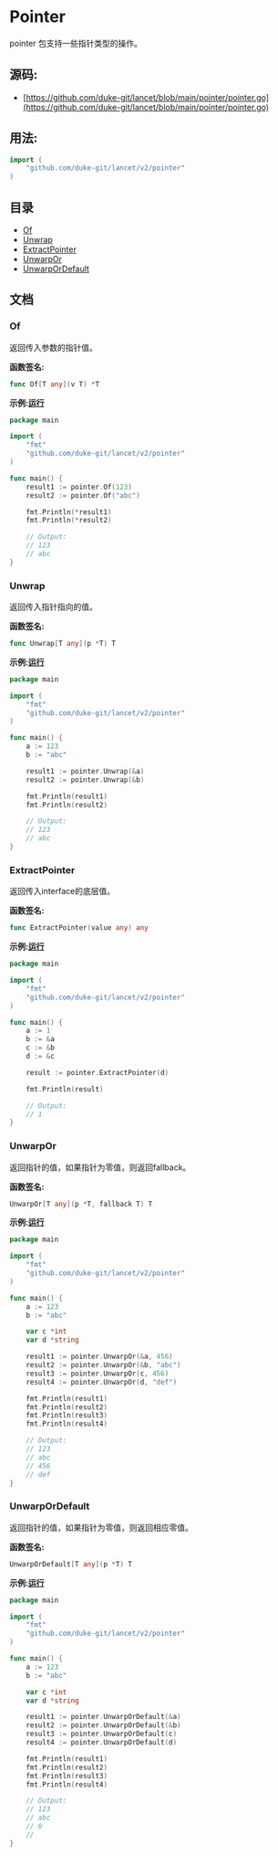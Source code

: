 # Pointer

pointer 包支持一些指针类型的操作。

<div STYLE="page-break-after: always;"></div>

## 源码:

-   [https://github.com/duke-git/lancet/blob/main/pointer/pointer.go](https://github.com/duke-git/lancet/blob/main/pointer/pointer.go)

<div STYLE="page-break-after: always;"></div>

## 用法:

```go
import (
    "github.com/duke-git/lancet/v2/pointer"
)
```

<div STYLE="page-break-after: always;"></div>

## 目录

-   [Of](#Of)
-   [Unwrap](#Unwrap)
-   [ExtractPointer](#ExtractPointer)
-   [UnwarpOr](#UnwarpOr)
-   [UnwarpOrDefault](#UnwarpOrDefault)

<div STYLE="page-break-after: always;"></div>

<link rel="stylesheet" type="text/css" href="/styles/api_doc.css">

## 文档

### <span id="Of">Of</span>

<p>返回传入参数的指针值。</p>

<b>函数签名:</b>

```go
func Of[T any](v T) *T
```

<b>示例:<span class="run-container">[运行](https://go.dev/play/p/HFd70x4DrMj)</span></b>

```go
package main

import (
    "fmt"
    "github.com/duke-git/lancet/v2/pointer"
)

func main() {
    result1 := pointer.Of(123)
    result2 := pointer.Of("abc")

    fmt.Println(*result1)
    fmt.Println(*result2)

    // Output:
    // 123
    // abc
}
```

### <span id="Unwrap">Unwrap</span>

<p>返回传入指针指向的值。</p>

<b>函数签名:</b>

```go
func Unwrap[T any](p *T) T
```

<b>示例:<span class="run-container">[运行](https://go.dev/play/p/cgeu3g7cjWb)</span></b>

```go
package main

import (
    "fmt"
    "github.com/duke-git/lancet/v2/pointer"
)

func main() {
    a := 123
    b := "abc"

    result1 := pointer.Unwrap(&a)
    result2 := pointer.Unwrap(&b)

    fmt.Println(result1)
    fmt.Println(result2)

    // Output:
    // 123
    // abc
}
```

### <span id="ExtractPointer">ExtractPointer</span>

<p>返回传入interface的底层值。</p>

<b>函数签名:</b>

```go
func ExtractPointer(value any) any
```

<b>示例:<span class="run-container">[运行](https://go.dev/play/p/D7HFjeWU2ZP)</span></b>

```go
package main

import (
    "fmt"
    "github.com/duke-git/lancet/v2/pointer"
)

func main() {
    a := 1
    b := &a
    c := &b
    d := &c

    result := pointer.ExtractPointer(d)

    fmt.Println(result)

    // Output:
    // 1
}
```

### <span id="UnwarpOr">UnwarpOr</span>

<p>返回指针的值，如果指针为零值，则返回fallback。</p>

<b>函数签名:</b>

```go
UnwarpOr[T any](p *T, fallback T) T
```

<b>示例:<span class="run-container">[运行](https://go.dev/play/p/mmNaLC38W8C)</span></b>

```go
package main

import (
    "fmt"
    "github.com/duke-git/lancet/v2/pointer"
)

func main() {
	a := 123
	b := "abc"

	var c *int
	var d *string

	result1 := pointer.UnwarpOr(&a, 456)
	result2 := pointer.UnwarpOr(&b, "abc")
	result3 := pointer.UnwarpOr(c, 456)
	result4 := pointer.UnwarpOr(d, "def")

	fmt.Println(result1)
	fmt.Println(result2)
	fmt.Println(result3)
	fmt.Println(result4)

	// Output:
	// 123
	// abc
	// 456
	// def
}
```

### <span id="UnwarpOrDefault">UnwarpOrDefault</span>

<p>返回指针的值，如果指针为零值，则返回相应零值。</p>

<b>函数签名:</b>

```go
UnwarpOrDefault[T any](p *T) T
```

<b>示例:<span class="run-container">[运行](https://go.dev/play/p/ZnGIHf8_o4E)</span></b>

```go
package main

import (
    "fmt"
    "github.com/duke-git/lancet/v2/pointer"
)

func main() {
	a := 123
	b := "abc"

	var c *int
	var d *string

	result1 := pointer.UnwarpOrDefault(&a)
	result2 := pointer.UnwarpOrDefault(&b)
	result3 := pointer.UnwarpOrDefault(c)
	result4 := pointer.UnwarpOrDefault(d)

	fmt.Println(result1)
	fmt.Println(result2)
	fmt.Println(result3)
	fmt.Println(result4)

	// Output:
	// 123
	// abc
	// 0
	//
}
```
